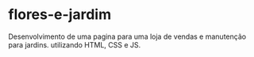 # flores-e-jardim
Desenvolvimento de uma pagina para uma loja de vendas e manutenção para jardins. utilizando HTML, CSS e JS.

